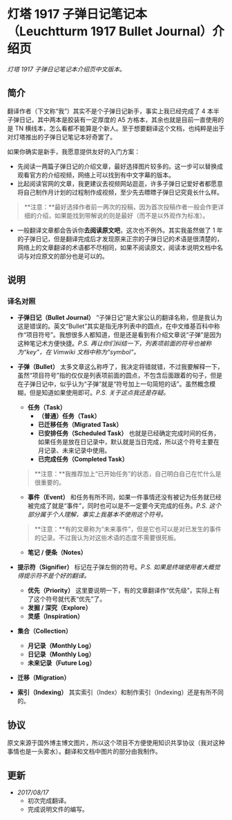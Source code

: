 # 灯塔 1917 子弹日记笔记本（Leuchtturm 1917 Bullet Journal）介绍页

_灯塔 1917 子弹日记笔记本介绍页中文版本。_

## 简介

翻译作者（下文称“我”）其实不是个子弹日记新手，事实上我已经完成了 4 本半子弹日记，其中两本是胶装有一定厚度的 A5 方格本，其余也就是目前一直使用的是 TN 横线本，怎么看都不能算是个新人。至于想要翻译这个文档，也纯粹是出于对灯塔推出的子弹日记笔记本好奇罢了。

如果你确实是新手，我愿意提供友好的入门方案：

* 先阅读一两篇子弹日记的介绍文章，最好选择图片较多的。这一步可以替换成观看官方的介绍视频，网络上可以找到有中文字幕的版本。
* 比起阅读官网的文章，我更建议去视频网站逛逛，许多子弹日记爱好者都愿意将自己制作月计划的过程制作成视频，至少先去瞟瞟子弹日记究竟长什么样。

> **注意：**最好选择作者前一两次的投稿，因为首次投稿作者一般会作更详细的介绍，如果能找到带解说的则是最好（而不是以外观作为标准）。

* 一般翻译文章都会告诉你**去阅读原文吧**，这次也不例外。其实我虽然做了 1 年的子弹日记，但是翻译完成后才发现原来正宗的子弹日记的术语是很清楚的，网络上的文章翻译的术语都不尽相同，如果不阅读原文，阅读本说明文档中名词与对应原文的部分也是可以的。

## 说明

### 译名对照

* **子弹日记（Bullet Journal）** “子弹日记”是大家公认的翻译名称，但是我认为这是错误的。英文“Bullet”其实是指无序列表中的圆点，在中文维基百科中称作“项目符号”。我想很多人都知道，但是还是看到有介绍文章说“子弹”是因为这种笔记术方便快捷。_P.S. 再让你们纠结一下，列表项前面的符号也被称为“key”，在 Vimwiki 文档中称为“symbol”。_
* **子弹（Bullet）** 太多文章这么称呼了，我决定将错就错，不过我要解释一下，虽然“项目符号”指的仅仅是列表项前面的圆点，不包含后面跟着的句子，但是在子弹日记中，似乎认为“子弹”就是“符号加上一句简短的话”。虽然概念模糊，但是知道如果使用即可。_P.S. 关于这点我还是存疑。_
    * **任务（Task）**
        * **（普通）任务（Task）**
        * **已迁移任务（Migrated Task）**
        * **已安排任务（Scheduled Task）** 也就是已经确定完成时间的任务，如果任务是放在日记录中，默认就是当日完成，所以这个符号主要在月记录、未来记录中使用。
        * **已完成任务（Completed Task）**

    > **注意：**我推荐加上“已开始任务”的状态，自己明白自己在忙什么是很重要的。

    * **事件（Event）** 和任务有所不同，如果一件事情还没有被记为任务就已经被完成了就是“事件”，同时也可以是不一定要今天完成的任务。_P.S. 这个部分属于个人理解，事实上我基本不使用这个符号。_

    > **注意：**有的文章称为“未来事件”，但是它也可以是对已发生的事件的记录。不过我认为对这些术语的态度不需要很死板。

    * **笔记 / 便条（Notes）**
* **提示符（Signifier）** 标记在子弹左侧的符号。_P.S. 如果是终端使用者大概觉得提示符不是个好的翻译。_
    * **优先（Priority）** 这里要说明一下，有的文章翻译作“优先级”，实际上有了这个符号就代表“优先”了。
    * **发掘 / 深究（Explore）**
    * **灵感（Inspiration）**
* **集合（Collection）**
    * **月记录（Monthly Log）**
    * **日记录（Monthly Log）**
    * **未来记录（Future Log）**
* **迁移（Migration）**
* **索引（Indexing）** 其实索引（Index）和制作索引（Indexing）还是有所不同的。

## 协议

原文来源于国外博主博文图片，所以这个项目不方便使用知识共享协议（我对这种事情也是一头雾水）。翻译和文档中图片的部分由我制作。

## 更新

* _2017/08/17_
    * 初次完成翻译。
    * 完成说明文件的编写。

[bujo-url]: http://bulletjournal.com/
